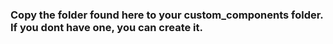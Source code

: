 ### Copy the folder found here to your custom_components folder. If you dont have one, you can create it.
